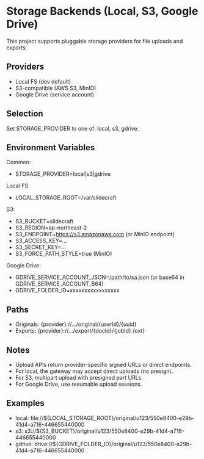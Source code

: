 # Storage Backends (Local, S3, Google Drive)

This project supports pluggable storage providers for file uploads and exports.

## Providers
- Local FS (dev default)
- S3-compatible (AWS S3, MinIO)
- Google Drive (service account)

## Selection
Set STORAGE_PROVIDER to one of: local, s3, gdrive.

## Environment Variables

Common:
- STORAGE_PROVIDER=local|s3|gdrive

Local FS:
- LOCAL_STORAGE_ROOT=/var/slidecraft

S3:
- S3_BUCKET=slidecraft
- S3_REGION=ap-northeast-2
- S3_ENDPOINT=https://s3.amazonaws.com (or MinIO endpoint)
- S3_ACCESS_KEY=...
- S3_SECRET_KEY=...
- S3_FORCE_PATH_STYLE=true (MinIO)

Google Drive:
- GDRIVE_SERVICE_ACCOUNT_JSON=/path/to/sa.json (or base64 in GDRIVE_SERVICE_ACCOUNT_B64)
- GDRIVE_FOLDER_ID=xxxxxxxxxxxxxxxxx

## Paths
- Originals: {provider}://.../original/{userId}/{uuid}
- Exports: {provider}://.../export/{docId}/{jobId}.{ext}

## Notes
- Upload APIs return provider-specific signed URLs or direct endpoints.
- For local, the gateway may accept direct uploads (no presign).
- For S3, multipart upload with presigned part URLs.
- For Google Drive, use resumable upload sessions.

## Examples
- local: file://${LOCAL_STORAGE_ROOT}/original/u123/550e8400-e29b-41d4-a716-446655440000
- s3: s3://${S3_BUCKET}/original/u123/550e8400-e29b-41d4-a716-446655440000
- gdrive: drive://${GDRIVE_FOLDER_ID}/original/u123/550e8400-e29b-41d4-a716-446655440000
